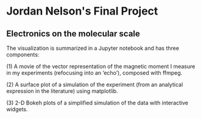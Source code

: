 # Jordan Nelson's Final Project

## Electronics on the molecular scale

The visualization is summarized in a Jupyter notebook and has three components: 

(1) A movie of the vector representation of the magnetic moment I measure in my experiments (refocusing into an ‘echo’), composed with ffmpeg.  

(2) A surface plot of a simulation of the experiment (from an analytical expression in the literature) using matplotlib.

(3) 2-D Bokeh plots of a simplified simulation of the data with interactive widgets. 